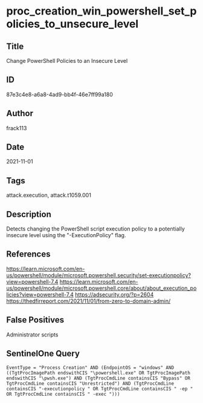 # proc_creation_win_powershell_set_policies_to_unsecure_level

## Title
Change PowerShell Policies to an Insecure Level

## ID
87e3c4e8-a6a8-4ad9-bb4f-46e7ff99a180

## Author
frack113

## Date
2021-11-01

## Tags
attack.execution, attack.t1059.001

## Description
Detects changing the PowerShell script execution policy to a potentially insecure level using the "-ExecutionPolicy" flag.

## References
https://learn.microsoft.com/en-us/powershell/module/microsoft.powershell.security/set-executionpolicy?view=powershell-7.4
https://learn.microsoft.com/en-us/powershell/module/microsoft.powershell.core/about/about_execution_policies?view=powershell-7.4
https://adsecurity.org/?p=2604
https://thedfirreport.com/2021/11/01/from-zero-to-domain-admin/

## False Positives
Administrator scripts

## SentinelOne Query
```
EventType = "Process Creation" AND (EndpointOS = "windows" AND ((TgtProcImagePath endswithCIS "\powershell.exe" OR TgtProcImagePath endswithCIS "\pwsh.exe") AND (TgtProcCmdLine containsCIS "Bypass" OR TgtProcCmdLine containsCIS "Unrestricted") AND (TgtProcCmdLine containsCIS "-executionpolicy " OR TgtProcCmdLine containsCIS " -ep " OR TgtProcCmdLine containsCIS " -exec ")))

```